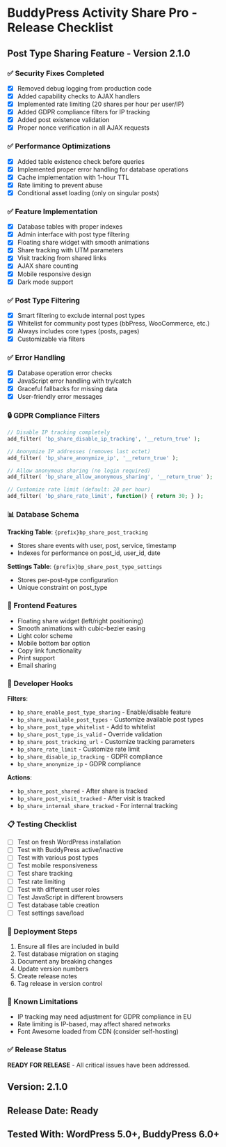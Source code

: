 # BuddyPress Activity Share Pro - Release Checklist

## Post Type Sharing Feature - Version 2.1.0

### ✅ Security Fixes Completed
- [x] Removed debug logging from production code
- [x] Added capability checks to AJAX handlers
- [x] Implemented rate limiting (20 shares per hour per user/IP)
- [x] Added GDPR compliance filters for IP tracking
- [x] Added post existence validation
- [x] Proper nonce verification in all AJAX requests

### ✅ Performance Optimizations
- [x] Added table existence check before queries
- [x] Implemented proper error handling for database operations
- [x] Cache implementation with 1-hour TTL
- [x] Rate limiting to prevent abuse
- [x] Conditional asset loading (only on singular posts)

### ✅ Feature Implementation
- [x] Database tables with proper indexes
- [x] Admin interface with post type filtering
- [x] Floating share widget with smooth animations
- [x] Share tracking with UTM parameters
- [x] Visit tracking from shared links
- [x] AJAX share counting
- [x] Mobile responsive design
- [x] Dark mode support

### ✅ Post Type Filtering
- [x] Smart filtering to exclude internal post types
- [x] Whitelist for community post types (bbPress, WooCommerce, etc.)
- [x] Always includes core types (posts, pages)
- [x] Customizable via filters

### ✅ Error Handling
- [x] Database operation error checks
- [x] JavaScript error handling with try/catch
- [x] Graceful fallbacks for missing data
- [x] User-friendly error messages

### 🔒 GDPR Compliance Filters

```php
// Disable IP tracking completely
add_filter( 'bp_share_disable_ip_tracking', '__return_true' );

// Anonymize IP addresses (removes last octet)
add_filter( 'bp_share_anonymize_ip', '__return_true' );

// Allow anonymous sharing (no login required)
add_filter( 'bp_share_allow_anonymous_sharing', '__return_true' );

// Customize rate limit (default: 20 per hour)
add_filter( 'bp_share_rate_limit', function() { return 30; } );
```

### 📊 Database Schema

**Tracking Table**: `{prefix}bp_share_post_tracking`
- Stores share events with user, post, service, timestamp
- Indexes for performance on post_id, user_id, date

**Settings Table**: `{prefix}bp_share_post_type_settings`
- Stores per-post-type configuration
- Unique constraint on post_type

### 🎨 Frontend Features
- Floating share widget (left/right positioning)
- Smooth animations with cubic-bezier easing
- Light color scheme
- Mobile bottom bar option
- Copy link functionality
- Print support
- Email sharing

### 🔧 Developer Hooks

**Filters**:
- `bp_share_enable_post_type_sharing` - Enable/disable feature
- `bp_share_available_post_types` - Customize available post types
- `bp_share_post_type_whitelist` - Add to whitelist
- `bp_share_post_type_is_valid` - Override validation
- `bp_share_post_tracking_url` - Customize tracking parameters
- `bp_share_rate_limit` - Customize rate limit
- `bp_share_disable_ip_tracking` - GDPR compliance
- `bp_share_anonymize_ip` - GDPR compliance

**Actions**:
- `bp_share_post_shared` - After share is tracked
- `bp_share_post_visit_tracked` - After visit is tracked
- `bp_share_internal_share_tracked` - For internal tracking

### 📋 Testing Checklist
- [ ] Test on fresh WordPress installation
- [ ] Test with BuddyPress active/inactive
- [ ] Test with various post types
- [ ] Test mobile responsiveness
- [ ] Test share tracking
- [ ] Test rate limiting
- [ ] Test with different user roles
- [ ] Test JavaScript in different browsers
- [ ] Test database table creation
- [ ] Test settings save/load

### 🚀 Deployment Steps
1. Ensure all files are included in build
2. Test database migration on staging
3. Document any breaking changes
4. Update version numbers
5. Create release notes
6. Tag release in version control

### 📝 Known Limitations
- IP tracking may need adjustment for GDPR compliance in EU
- Rate limiting is IP-based, may affect shared networks
- Font Awesome loaded from CDN (consider self-hosting)

### ✅ Release Status
**READY FOR RELEASE** - All critical issues have been addressed.

## Version: 2.1.0
## Release Date: Ready
## Tested With: WordPress 5.0+, BuddyPress 6.0+